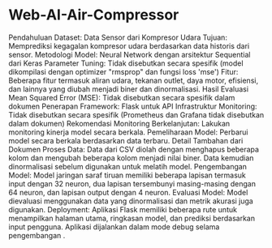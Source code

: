 # Web-AI-Air-Compressor
Pendahuluan
Dataset: Data Sensor dari Kompresor Udara
Tujuan: Memprediksi kegagalan kompresor udara berdasarkan data historis dari sensor.
Metodologi
Model: Neural Network dengan arsitektur Sequential dari Keras
Parameter Tuning: Tidak disebutkan secara spesifik (model dikompilasi dengan optimizer "rmsprop" dan fungsi loss 'mse')
Fitur: Beberapa fitur termasuk aliran udara, tekanan outlet, daya motor, efisiensi, dan lainnya yang diubah menjadi biner dan dinormalisasi.
Hasil Evaluasi
Mean Squared Error (MSE): Tidak disebutkan secara spesifik dalam dokumen
Penerapan
Framework: Flask untuk API
Infrastruktur Monitoring: Tidak disebutkan secara spesifik (Prometheus dan Grafana tidak disebutkan dalam dokumen)
Rekomendasi
Monitoring Berkelanjutan: Lakukan monitoring kinerja model secara berkala.
Pemeliharaan Model: Perbarui model secara berkala berdasarkan data terbaru.
Detail Tambahan dari Dokumen
Proses Data: Data dari CSV diolah dengan menghapus beberapa kolom dan mengubah beberapa kolom menjadi nilai biner. Data kemudian dinormalisasi sebelum digunakan untuk melatih model.
Pengembangan Model: Model jaringan saraf tiruan memiliki beberapa lapisan termasuk input dengan 32 neuron, dua lapisan tersembunyi masing-masing dengan 64 neuron, dan lapisan output dengan 4 neuron.
Evaluasi Model: Model dievaluasi menggunakan data yang dinormalisasi dan metrik akurasi juga digunakan.
Deployment: Aplikasi Flask memiliki beberapa rute untuk menampilkan halaman utama, ringkasan model, dan prediksi berdasarkan input pengguna. Aplikasi dijalankan dalam mode debug selama pengembangan .
